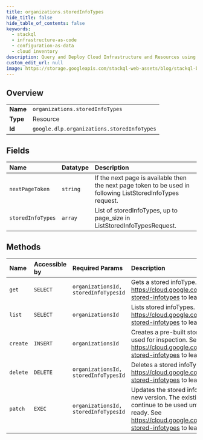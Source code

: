 ```yaml
---
title: organizations.storedInfoTypes
hide_title: false
hide_table_of_contents: false
keywords:
  - stackql
  - infrastructure-as-code
  - configuration-as-data
  - cloud inventory
description: Query and Deploy Cloud Infrastructure and Resources using SQL
custom_edit_url: null
image: https://storage.googleapis.com/stackql-web-assets/blog/stackql-blog-post-featured-image.png
---
```

  
    

## Overview
<table><tbody>
<tr><td><b>Name</b></td><td><code>organizations.storedInfoTypes</code></td></tr>
<tr><td><b>Type</b></td><td>Resource</td></tr>
<tr><td><b>Id</b></td><td><code>google.dlp.organizations.storedInfoTypes</code></td></tr>
</tbody></table>

## Fields
| Name | Datatype | Description |
|:-----|:---------|:------------|
| `nextPageToken` | `string` | If the next page is available then the next page token to be used in following ListStoredInfoTypes request. |
| `storedInfoTypes` | `array` | List of storedInfoTypes, up to page_size in ListStoredInfoTypesRequest. |
## Methods
| Name | Accessible by | Required Params | Description |
|:-----|:--------------|:----------------|:------------|
| `get` | `SELECT` | `organizationsId, storedInfoTypesId` | Gets a stored infoType. See https://cloud.google.com/dlp/docs/creating-stored-infotypes to learn more. |
| `list` | `SELECT` | `organizationsId` | Lists stored infoTypes. See https://cloud.google.com/dlp/docs/creating-stored-infotypes to learn more. |
| `create` | `INSERT` | `organizationsId` | Creates a pre-built stored infoType to be used for inspection. See https://cloud.google.com/dlp/docs/creating-stored-infotypes to learn more. |
| `delete` | `DELETE` | `organizationsId, storedInfoTypesId` | Deletes a stored infoType. See https://cloud.google.com/dlp/docs/creating-stored-infotypes to learn more. |
| `patch` | `EXEC` | `organizationsId, storedInfoTypesId` | Updates the stored infoType by creating a new version. The existing version will continue to be used until the new version is ready. See https://cloud.google.com/dlp/docs/creating-stored-infotypes to learn more. |

